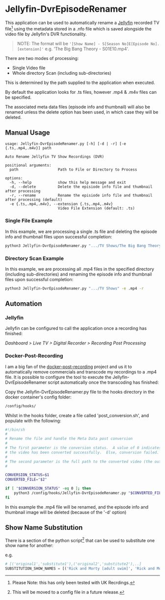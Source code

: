 # Jellyfin-DvrEpisodeRenamer

This application can be used to automatically rename a [Jellyfin](https://github.com/jellyfin/jellyfin "JellyFin on GitHub") recorded TV
file[^1] using the metadata stored in a .nfo file which is saved alongside the
video file by Jellyfin's DVR functionality.

>NOTE: The format will be `'[Show Name] - S[Season No]E[Episode No].[extension]'` e.g. 'The Big Bang Theory - S01E10.mp4'.


There are two modes of processing:

* Single Video file
* Whole directory Scan (including sub-directories)

This is determined by the path supplied to the application when executed.

By default the application looks for .ts files, however .mp4 & .m4v files can be
specified.


The associated meta data files (episode info and thumbnail) will also be renamed
unless the delete option has been used, in which case they will be deleted.


## Manual Usage

```
usage: Jellyfin-DvrEpisodeRenamer.py [-h] [-d | -r] [-e {.ts,.mp4,.m4v}] path

Auto Rename Jellyfin TV Show Recordings (DVR)

positional arguments:
  path                  Path to File or Directory to Process

options:
  -h, --help            show this help message and exit
  -d, --delete          Delete the episiode info file and thumbnail after processing
  -r, --rename          Rename the episiode info file and thumbnail after processing (default)
  -e {.ts,.mp4,.m4v}, --extension {.ts,.mp4,.m4v}
                        Video File Extension (default: .ts)
```

### Single File Example

In this example, we are processing a single .ts file and deleting the episode info and thumbnail files upon successful completion:

```Bash
python3 Jellyfin-DvrEpisodeRenamer.py ".../TV Shows/The Big Bang Theory/The Big Bang Theory 2020702271000.ts" -d
```


### Directory Scan Example

In this example, we are processing all .mp4 files in the specified directory (including sub-directories) and renaming the episode info and thumbnail files upon successful completion:

```Bash
python3 Jellyfin-DvrEpisodeRenamer.py ".../TV Shows" -e .mp4 -r
```


## Automation

### Jellyfin
Jellyfin can be configured to call the application once a recording has finished:

_Dashboard > Live TV > Digital Recorder > Recording Post Processing_



### Docker-Post-Recording

I am a big fan of the [docker-post-recording](https://github.com/chacawaca/docker-post-recording "docker-post-recording on GitHub") project and us it to automatically remove commercials and transcode my recordings to a .mp4 file. It is possible to configure the tool to execute the Jellyfin-DvrEpisodeRenamer script automatically once the transcoding has finished:

Copy the Jellyfin-DvrEpisodeRenamer.py file to the hooks directory in the docker container's config folder:

```Bash
/config/hooks/
```

Whilst in the hooks folder, create a file called 'post_conversion.sh', and populate with the following:

```Bash
#!/bin/sh
#
# Rename the file and handle the Meta Data post conversion
#
# The first parameter is the conversion status.  A value of 0 indicates that
# the video has been converted successfully.  Else, conversion failed.
#
# The second parameter is the full path to the converted video (the output).
#

CONVERSION_STATUS=$1
CONVERTED_FILE="$2"

if [ "$CONVERSION_STATUS" -eq 0 ]; then
    python3 /config/hooks/Jellyfin-DvrEpisodeRenamer.py "$CONVERTED_FILE" -e .mp4 -d
fi
```
In this example the .mp4 file will be renamed, and the episode info and thumbnail image will be deleted (because of the '-d' option)


## Show Name Substitution

There is a section of the python script[^2] that can be used to substitute one show name for another:

e.g.

```Python
# [('original1','substitute1'),('original2','substitute2'),..]
SUBSTITUTION_SHOW_NAMES = [('Rick and Morty [adult swim]', 'Rick and Morty')]
```


[^1]: Please Note: this has only been tested with UK Recrdings.
[^2]: This will be moved to a config file in a future release. 
